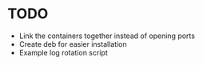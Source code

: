 # TODO

* Link the containers together instead of opening ports
* Create deb for easier installation
* Example log rotation script
